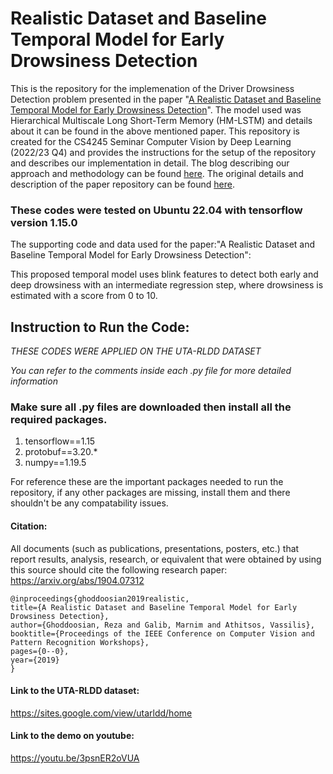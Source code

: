 #  Realistic Dataset and Baseline Temporal Model for Early Drowsiness Detection

This is the repository for the implemenation of the Driver Drowsiness Detection problem presented in the paper "[A Realistic Dataset and Baseline Temporal Model for Early Drowsiness Detection](https://arxiv.org/abs/1904.07312)". The model used was Hierarchical Multiscale Long Short-Term Memory (HM-LSTM) and details about it can be found in the above mentioned paper. This repository is created for the CS4245 Seminar Computer Vision by Deep Learning (2022/23 Q4) and provides the instructions for the setup of the repository and describes our implementation in detail. The blog describing our approach and methodology can be found [here](https://hackmd.io/s7w_NxOMSiCWSou_JPYbAw). The original details and description of the paper repository can be found [here](https://github.com/rezaghoddoosian/Early-Drowsiness-Detection).


### These codes were tested on Ubuntu 22.04 with tensorflow version 1.15.0

The supporting code and data used for the paper:"A Realistic Dataset and Baseline Temporal Model for Early Drowsiness Detection":

This proposed temporal model uses blink features to detect both early and deep drowsiness with an intermediate regression step, where drowsiness is estimated with a score from 0 to 10. 

## Instruction to Run the Code:
*THESE CODES WERE APPLIED ON THE UTA-RLDD DATASET*

*You can refer to the comments inside each .py file for more detailed information*

### Make sure all .py files are downloaded then install all the required packages. 

1. tensorflow==1.15
2. protobuf==3.20.*
3. numpy==1.19.5

For reference these are the important packages needed to run the repository, if any other packages are missing, install them and there shouldn't be any compatability issues.

#### Citation:
All documents (such as publications, presentations, posters, etc.) that report results, analysis, research, or equivalent that were obtained by using this source should cite the following research paper: https://arxiv.org/abs/1904.07312

    @inproceedings{ghoddoosian2019realistic,
    title={A Realistic Dataset and Baseline Temporal Model for Early Drowsiness Detection},
    author={Ghoddoosian, Reza and Galib, Marnim and Athitsos, Vassilis},
    booktitle={Proceedings of the IEEE Conference on Computer Vision and Pattern Recognition Workshops},
    pages={0--0},
    year={2019}
    }


#### Link to the UTA-RLDD dataset:

https://sites.google.com/view/utarldd/home

#### Link to the demo on youtube:
https://youtu.be/3psnER2oVUA

